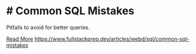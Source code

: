 # # Common SQL Mistakes

Pitfalls to avoid for better queries.

[Read More](https://www.fullstackprep.dev/articles/webd/sql/common-sql-mistakes) https://www.fullstackprep.dev/articles/webd/sql/common-sql-mistakes